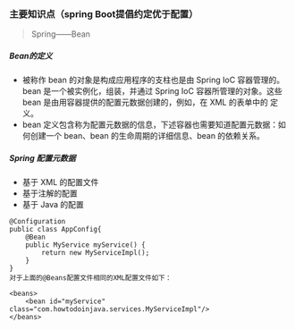 ### 主要知识点（spring Boot提倡约定优于配置）
> Spring——Bean

##### Bean的定义
+ 被称作 bean 的对象是构成应用程序的支柱也是由 Spring IoC 容器管理的。bean 是一个被实例化，组装，并通过 Spring IoC 容器所管理的对象。这些 bean 是由用容器提供的配置元数据创建的，例如，在 XML 的表单中的 定义。
+ bean 定义包含称为配置元数据的信息，下述容器也需要知道配置元数据：如何创建一个 bean、bean 的生命周期的详细信息、bean 的依赖关系。

##### Spring 配置元数据
+ 基于 XML 的配置文件
+ 基于注解的配置
+ 基于 Java 的配置
```
@Configuration
public class AppConfig{
    @Bean
    public MyService myService() {
        return new MyServiceImpl();
    }
}
对于上面的@Beans配置文件相同的XML配置文件如下：

<beans>
    <bean id="myService" class="com.howtodoinjava.services.MyServiceImpl"/>
</beans>
```